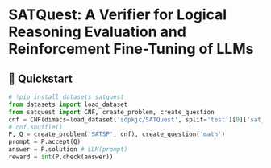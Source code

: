 # SATQuest: A Verifier for Logical Reasoning Evaluation and Reinforcement Fine-Tuning of LLMs

## 🚀 Quickstart

```python
# !pip install datasets satquest
from datasets import load_dataset
from satquest import CNF, create_problem, create_question
cnf = CNF(dimacs=load_dataset('sdpkjc/SATQuest', split='test')[0]['sat_dimacs'])
# cnf.shuffle()
P, Q = create_problem('SATSP', cnf), create_question('math')
prompt = P.accept(Q)
answer = P.solution # LLM(prompt)
reward = int(P.check(answer))
```
